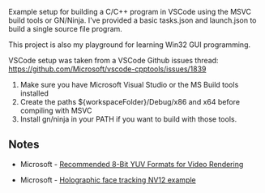 Example setup for building a C/C++ program in VSCode using the MSVC build tools or GN/Ninja.
I've provided a basic tasks.json and launch.json to build a single source file program.

This project is also my playground for learning Win32 GUI programming.

VSCode setup was taken from a VSCode Github issues thread: https://github.com/Microsoft/vscode-cpptools/issues/1839

1. Make sure you have Microsoft Visual Studio or the MS Build tools installed
2. Create the paths ${workspaceFolder}/Debug/x86 and x64 before compiling with MSVC
3. Install gn/ninja in your PATH if you want to build with those tools.

## Notes

- Microsoft - [Recommended 8-Bit YUV Formats for Video Rendering](https://docs.microsoft.com/en-us/windows/desktop/medfound/recommended-8-bit-yuv-formats-for-video-rendering#converting-8-bit-yuv-to-rgb888)

- Microsoft - [Holographic face tracking NV12 example](https://github.com/microsoft/Windows-universal-samples/tree/fe8567faf2efdea3672c2ba642ba7b925ff6467e/Samples/HolographicFaceTracking)


